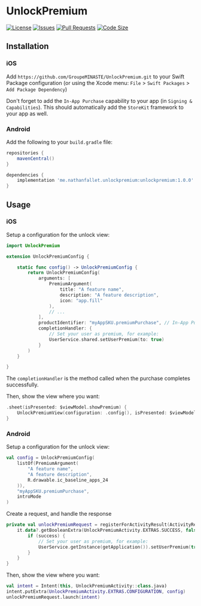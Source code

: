 # UnlockPremium

[![License](https://img.shields.io/github/license/GroupeMINASTE/UnlockPremium)](LICENSE)
[![Issues](https://img.shields.io/github/issues/GroupeMINASTE/UnlockPremium)]()
[![Pull Requests](https://img.shields.io/github/issues-pr/GroupeMINASTE/UnlockPremium)]()
[![Code Size](https://img.shields.io/github/languages/code-size/GroupeMINASTE/UnlockPremium)]()

## Installation

### iOS

Add `https://github.com/GroupeMINASTE/UnlockPremium.git` to your Swift Package configuration (or using the Xcode menu: `File` > `Swift Packages` > `Add Package Dependency`)

Don't forget to add the `In-App Purchase` capability to your app (in `Signing & Capabilities`). This should automatically add the `StoreKit` framework to your app as well.

### Android

Add the following to your `build.gradle` file:

```groovy
repositories {
    mavenCentral()
}

dependencies {
    implementation 'me.nathanfallet.unlockpremium:unlockpremium:1.0.0'
}
```

## Usage

### iOS

Setup a configuration for the unlock view:

```swift
import UnlockPremium

extension UnlockPremiumConfig {

    static func config() -> UnlockPremiumConfig {
        return UnlockPremiumConfig(
            arguments: [
                PremiumArgument(
                    title: "A feature name",
                    description: "A feature description",
                    icon: "app.fill"
                ),
                // ...
            ],
            productIdentifier: "myAppSKU.premiumPurchase", // In-App Purchase `Product ID`
            completionHandler: {
                // Set your user as premium, for example:
                UserService.shared.setUserPremium(to: true)
            }
        )
    }

}
```

The `completionHandler` is the method called when the purchase completes successfully.

Then, show the view where you want:

```swift
.sheet(isPresented: $viewModel.showPremium) {
    UnlockPremiumView(configuration: .config(), isPresented: $viewModel.showPremium)
}
```

### Android

Setup a configuration for the unlock view:

```kotlin
val config = UnlockPremiumConfig(
    listOf(PremiumArgument(
        "A feature name",
        "A feature description",
        R.drawable.ic_baseline_apps_24
    )),
    "myAppSKU.premiumPurchase",
    introMode
)
```

Create a request, and handle the response

```kotlin
private val unlockPremiumRequest = registerForActivityResult(ActivityResultContracts.StartActivityForResult()) { it ->
    it.data?.getBooleanExtra(UnlockPremiumActivity.EXTRAS.SUCCESS, false)?.let { success ->
        if (success) {
            // Set your user as premium, for example:
            UserService.getInstance(getApplication()).setUserPremium(true)
        }
    }
}
```

Then, show the view where you want:

```kotlin
val intent = Intent(this, UnlockPremiumActivity::class.java)
intent.putExtra(UnlockPremiumActivity.EXTRAS.CONFIGURATION, config)
unlockPremiumRequest.launch(intent)
```
